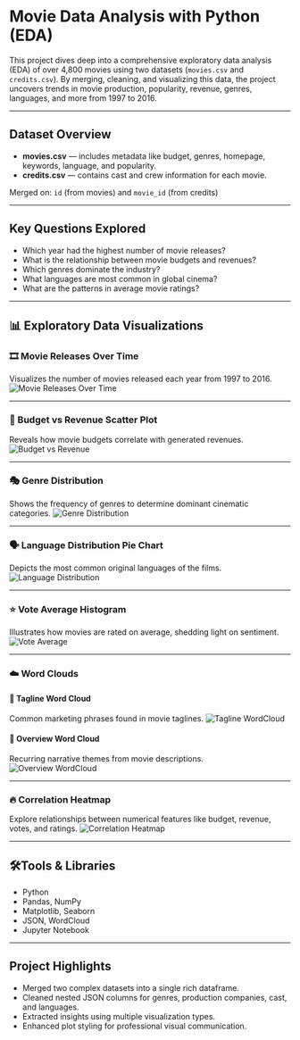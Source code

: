 # Movie Data Analysis with Python (EDA)

This project dives deep into a comprehensive exploratory data analysis (EDA) of over 4,800 movies using two datasets (`movies.csv` and `credits.csv`). By merging, cleaning, and visualizing this data, the project uncovers trends in movie production, popularity, revenue, genres, languages, and more from 1997 to 2016.

---

## Dataset Overview

- **movies.csv** — includes metadata like budget, genres, homepage, keywords, language, and popularity.
- **credits.csv** — contains cast and crew information for each movie.

Merged on: `id` (from movies) and `movie_id` (from credits)

---

## Key Questions Explored

- Which year had the highest number of movie releases?
- What is the relationship between movie budgets and revenues?
- Which genres dominate the industry?
- What languages are most common in global cinema?
- What are the patterns in average movie ratings?

---

## 📊 Exploratory Data Visualizations

### 🎞️ Movie Releases Over Time
Visualizes the number of movies released each year from 1997 to 2016.
![Movie Releases Over Time](images/movie_releases_over_time.png)

---

### 💸 Budget vs Revenue Scatter Plot
Reveals how movie budgets correlate with generated revenues.
![Budget vs Revenue](images/budget_vs_revenue.png)

---

### 🎭 Genre Distribution
Shows the frequency of genres to determine dominant cinematic categories.
![Genre Distribution](images/genre_distribution.png)

---

### 🗣️ Language Distribution Pie Chart
Depicts the most common original languages of the films.
![Language Distribution](images/language_distribution_pie_chart.png)

---

### ⭐ Vote Average Histogram
Illustrates how movies are rated on average, shedding light on sentiment.
![Vote Average](images/vote_average_distribution.png)

---

### ☁️ Word Clouds

#### 🧠 Tagline Word Cloud
Common marketing phrases found in movie taglines.
![Tagline WordCloud](images/tagline_wordcloud.png)

#### 📝 Overview Word Cloud
Recurring narrative themes from movie descriptions.
![Overview WordCloud](images/overview_wordcloud.png)

---

### 🔥 Correlation Heatmap
Explore relationships between numerical features like budget, revenue, votes, and ratings.
![Correlation Heatmap](images/correlation_heatmap.png)

---

## 🛠Tools & Libraries

- Python
- Pandas, NumPy
- Matplotlib, Seaborn
- JSON, WordCloud
- Jupyter Notebook

---

## Project Highlights

- Merged two complex datasets into a single rich dataframe.
- Cleaned nested JSON columns for genres, production companies, cast, and languages.
- Extracted insights using multiple visualization types.
- Enhanced plot styling for professional visual communication.

